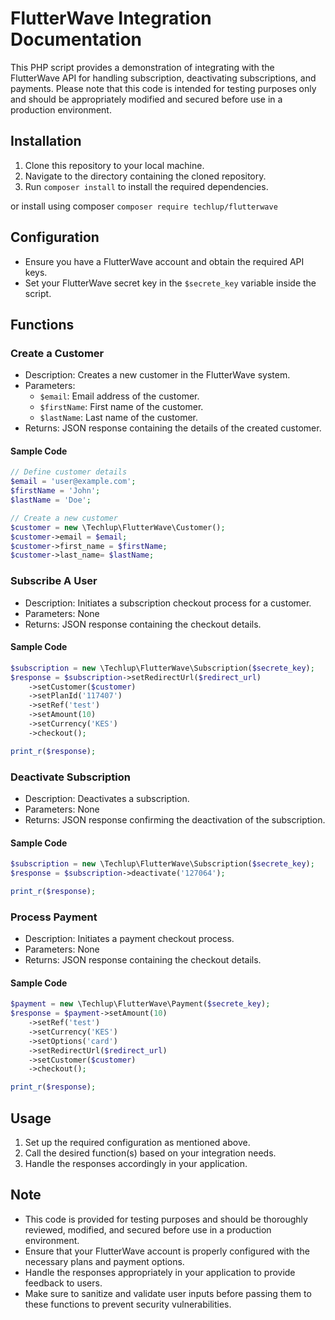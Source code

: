 # FlutterWave Integration Documentation

This PHP script provides a demonstration of integrating with the FlutterWave API for handling subscription, deactivating subscriptions, and payments. Please note that this code is intended for testing purposes only and should be appropriately modified and secured before use in a production environment.

## Installation

1. Clone this repository to your local machine.
2. Navigate to the directory containing the cloned repository.
3. Run `composer install` to install the required dependencies.

or install using composer `composer require techlup/flutterwave`

## Configuration

- Ensure you have a FlutterWave account and obtain the required API keys.
- Set your FlutterWave secret key in the `$secrete_key` variable inside the script.

## Functions

### Create a Customer

- Description: Creates a new customer in the FlutterWave system.
- Parameters:
    - `$email`: Email address of the customer.
    - `$firstName`: First name of the customer.
    - `$lastName`: Last name of the customer.
- Returns: JSON response containing the details of the created customer.

#### Sample Code

```php
// Define customer details
$email = 'user@example.com';
$firstName = 'John';
$lastName = 'Doe';

// Create a new customer
$customer = new \Techlup\FlutterWave\Customer();
$customer->email = $email;
$customer->first_name = $firstName;
$customer->last_name= $lastName;
```

### Subscribe A User

- Description: Initiates a subscription checkout process for a customer.
- Parameters: None
- Returns: JSON response containing the checkout details.

#### Sample Code

```php
$subscription = new \Techlup\FlutterWave\Subscription($secrete_key);
$response = $subscription->setRedirectUrl($redirect_url)
    ->setCustomer($customer)
    ->setPlanId('117407')
    ->setRef('test')
    ->setAmount(10)
    ->setCurrency('KES')
    ->checkout();

print_r($response);
```

### Deactivate Subscription

- Description: Deactivates a subscription.
- Parameters: None
- Returns: JSON response confirming the deactivation of the subscription.

#### Sample Code

```php
$subscription = new \Techlup\FlutterWave\Subscription($secrete_key);
$response = $subscription->deactivate('127064');

print_r($response);
```

### Process Payment

- Description: Initiates a payment checkout process.
- Parameters: None
- Returns: JSON response containing the checkout details.

#### Sample Code

```php
$payment = new \Techlup\FlutterWave\Payment($secrete_key);
$response = $payment->setAmount(10)
    ->setRef('test')
    ->setCurrency('KES')
    ->setOptions('card')
    ->setRedirectUrl($redirect_url)
    ->setCustomer($customer)
    ->checkout();

print_r($response);
```

## Usage

1. Set up the required configuration as mentioned above.
2. Call the desired function(s) based on your integration needs.
3. Handle the responses accordingly in your application.

## Note

- This code is provided for testing purposes and should be thoroughly reviewed, modified, and secured before use in a production environment.
- Ensure that your FlutterWave account is properly configured with the necessary plans and payment options.
- Handle the responses appropriately in your application to provide feedback to users.
- Make sure to sanitize and validate user inputs before passing them to these functions to prevent security vulnerabilities.
